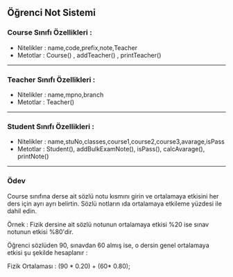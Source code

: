 Öğrenci Not Sistemi
---
### Course Sınıfı Özellikleri :

* Nitelikler : name,code,prefix,note,Teacher
* Metotlar : Course() , addTeacher() , printTeacher()
---
### Teacher Sınıfı Özellikleri :

* Nitelikler : name,mpno,branch
* Metotlar : Teacher()
---
### Student Sınıfı Özellikleri :

* Nitelikler : name,stuNo,classes,course1,course2,course3,avarage,isPass 
* Metotlar : Student(), addBulkExamNote(), isPass(), calcAvarage(), printNote()
---
### Ödev

Course sınıfına derse ait sözlü notu kısmını girin ve ortalamaya etkisini her ders için ayrı ayrı belirtin. Sözlü notların ıda ortalamaya etkileme yüzdesi ile dahil edin.

Örnek : Fizik dersine ait sözlü notunun ortalamaya etkisi %20 ise sınav notunun etkisi %80'dir.

Öğrenci sözlüden 90, sınavdan 60 almış ise, o dersin genel ortalamaya etkisi şu şekilde hesaplanır :

Fizik Ortalaması : (90 * 0.20) + (60* 0.80);